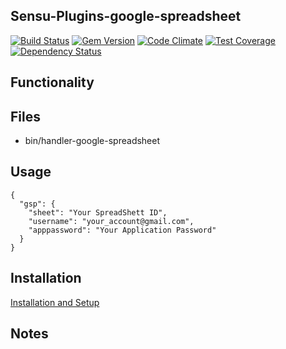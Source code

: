 ## Sensu-Plugins-google-spreadsheet

[ ![Build Status](https://travis-ci.org/sensu-plugins/sensu-plugins-google-spreadsheet.svg?branch=master)](https://travis-ci.org/sensu-plugins/sensu-plugins-google-spreadsheet)
[![Gem Version](https://badge.fury.io/rb/sensu-plugins-google-spreadsheet.svg)](http://badge.fury.io/rb/sensu-plugins-google-spreadsheet)
[![Code Climate](https://codeclimate.com/github/sensu-plugins/sensu-plugins-google-spreadsheet/badges/gpa.svg)](https://codeclimate.com/github/sensu-plugins/sensu-plugins-google-spreadsheet)
[![Test Coverage](https://codeclimate.com/github/sensu-plugins/sensu-plugins-google-spreadsheet/badges/coverage.svg)](https://codeclimate.com/github/sensu-plugins/sensu-plugins-google-spreadsheet)
[![Dependency Status](https://gemnasium.com/sensu-plugins/sensu-plugins-google-spreadsheet.svg)](https://gemnasium.com/sensu-plugins/sensu-plugins-google-spreadsheet)

## Functionality

## Files
 * bin/handler-google-spreadsheet

## Usage

```
{
  "gsp": {
    "sheet": "Your SpreadShett ID",
    "username": "your_account@gmail.com",
    "apppassword": "Your Application Password"
  }
}
```

## Installation

[Installation and Setup](http://sensu-plugins.io/docs/installation_instructions.html)

## Notes

